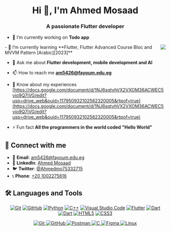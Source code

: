<h1 align="center">Hi 👋, I'm Ahmed Mosaad</h1>
<h3 align="center">A passionate Flutter developer</h3>

- 🔭 I’m currently working on **Todo app**
<img align="right" src="https://user-images.githubusercontent.com/63050133/156676671-d5b2e362-97d4-4404-9447-dd71ddfea82f.gif" style="max-width: 100%; display: inline-block;" data-target="animated-image.originalImage">
- 🌱 I’m currently learning **Flutter, Flutter Advanced Course Bloc and MVVM Pattern [Arabic][2023]**

- 💬 Ask me about **Flutter development, mobile development and AI**

- 📫 How to reach me **am5426@fayoum.edu.eg**

- 📄 Know about my experiences [https://docs.google.com/document/d/1NJ6sqtyhVX2VXOM36ACWEC5yio9Q7iVG/edit?usp=drive_web&ouid=117950932102562320005&rtpof=true](https://docs.google.com/document/d/1NJ6sqtyhVX2VXOM36ACWEC5yio9Q7iVG/edit?usp=drive_web&ouid=117950932102562320005&rtpof=true)

- ⚡ Fun fact **All the programmers in the world coded "Hello World"**

<h2 class="heading-element" dir="auto">📩 Connect with me</h2>

- 📧 **Email**: [am5426@fayoum.edu.eg](mailto:am5426@fayoum.edu.eg)
- 💼 **LinkedIn**: [Ahmed Mosaad](https://www.linkedin.com/in/ahmed-mosaad-1b179a1a2/)
- 🐦 **Twitter**: [@Ahmedmo75332715](https://x.com/Ahmedmo75332715)
- 📞 **Phone**: [+20 1002275616](tel:+201002275616)
<h2 class="heading-element" dir="auto">🛠 Languages and Tools</h2>
<p align="center" dir="auto">
<a href="https://git-scm.com/" title="Git" rel="nofollow"><img src="https://camo.githubusercontent.com/94d83dc5838e2784bee25fe9e019bc2fda128676f32cef2f06baa0f6f3849b8c/68747470733a2f2f696d672e736869656c64732e696f2f62616467652f6769742d2532334630353033332e7376673f7374796c653d666f722d7468652d6261646765266c6f676f3d676974266c6f676f436f6c6f723d7768697465" alt="Git" data-canonical-src="https://img.shields.io/badge/git-%23F05033.svg?style=for-the-badge&amp;logo=git&amp;logoColor=white" style="max-width: 100%;"></a>
<a href="https://github.com/" title="GitHub"><img src="https://camo.githubusercontent.com/7e282220b8ec0dd29cf99be1c0f5e82d74a42bc84ed834ee6afd86b4bad3bfee/68747470733a2f2f696d672e736869656c64732e696f2f62616467652f6769746875622d2532333132313031312e7376673f7374796c653d666f722d7468652d6261646765266c6f676f3d676974687562266c6f676f436f6c6f723d7768697465" alt="GitHub" data-canonical-src="https://img.shields.io/badge/github-%23121011.svg?style=for-the-badge&amp;logo=github&amp;logoColor=white" style="max-width: 100%;"></a>
<a href="https://www.python.org/" title="Python" rel="nofollow"><img src="https://camo.githubusercontent.com/0d0779a129f1dcf6c31613b701fe0646fd4e4d2ed2a7cbd61b27fd5514baa938/68747470733a2f2f696d672e736869656c64732e696f2f62616467652f707974686f6e2d3336373041303f7374796c653d666f722d7468652d6261646765266c6f676f3d707974686f6e266c6f676f436f6c6f723d666664643534" alt="Python" data-canonical-src="https://img.shields.io/badge/python-3670A0?style=for-the-badge&amp;logo=python&amp;logoColor=ffdd54" style="max-width: 100%;"></a>
<a href="https://www.w3schools.com/cpp/" title="C++" rel="nofollow"><img src="https://camo.githubusercontent.com/627f9bca6bd5e11d8343585dc56de60882b146847fadd579605a7222043576c1/68747470733a2f2f696d672e736869656c64732e696f2f62616467652f632b2b2d2532333233393132303f7374796c653d666f722d7468652d6261646765266c6f676f3d63266c6f676f436f6c6f723d7768697465" alt="C++" data-canonical-src="https://img.shields.io/badge/c++-%23239120?style=for-the-badge&amp;logo=c&amp;logoColor=white" style="max-width: 100%;"></a>
<a href="https://code.visualstudio.com/" title="Visual Studio Code" rel="nofollow"><img src="https://camo.githubusercontent.com/3e78414c94a71a544ae82fbe7a2e9d6f0863521d15fde32d2c299cabfbcb9c23/68747470733a2f2f696d672e736869656c64732e696f2f62616467652f56697375616c25323053747564696f253230436f64652d3030373864372e7376673f7374796c653d666f722d7468652d6261646765266c6f676f3d76697375616c2d73747564696f2d636f6465266c6f676f436f6c6f723d7768697465" alt="Visual Studio Code" data-canonical-src="https://img.shields.io/badge/Visual%20Studio%20Code-0078d7.svg?style=for-the-badge&amp;logo=visual-studio-code&amp;logoColor=white" style="max-width: 100%;"></a>
<a href="https://flutter.dev" title="Flutter" rel="nofollow"><img src="https://camo.githubusercontent.com/88550deee4cb4c4b30cdd8000a57124614319778dc179c3e9c68d43928c32179/68747470733a2f2f696d672e736869656c64732e696f2f62616467652f666c75747465722d2532333135373242362e7376673f7374796c653d666f722d7468652d6261646765266c6f676f3d666c7574746572266c6f676f436f6c6f723d7768697465" alt="Flutter" data-canonical-src="https://img.shields.io/badge/flutter-%231572B6.svg?style=for-the-badge&amp;logo=flutter&amp;logoColor=white" style="max-width: 100%;"></a>
<a href="https://dart.dev" title="Dart" rel="nofollow"><img src="https://camo.githubusercontent.com/1c3d3105417b76a9db7785f03769aa43349821d564f6f40ac098acc92b288527/68747470733a2f2f696d672e736869656c64732e696f2f62616467652f646172742d2532333135373242362e7376673f7374796c653d666f722d7468652d6261646765266c6f676f3d64617274266c6f676f436f6c6f723d7768697465" alt="Dart" data-canonical-src="https://img.shields.io/badge/dart-%231572B6.svg?style=for-the-badge&amp;logo=dart&amp;logoColor=white" style="max-width: 100%;"></a>
<a href="https://firebase.google.com/" title="Firebase" rel="nofollow"><img src="https://camo.githubusercontent.com/009b955f87168325743606f61c3c10d5fe51777ba5de8a9b81aab59d47b56ba4/68747470733a2f2f696d672e736869656c64732e696f2f62616467652f66697265626173652d3336373041303f7374796c653d666f722d7468652d6261646765266c6f676f3d6669726562617365266c6f676f436f6c6f723d7768697465" alt="Dart" data-canonical-src="https://img.shields.io/badge/firebase-3670A0?style=for-the-badge&amp;logo=firebase&amp;logoColor=white" style="max-width: 100%;"></a>
<a href="https://www.w3.org/TR/html5/" title="HTML5" rel="nofollow"><img src="https://camo.githubusercontent.com/d4d9d935f85b68223a3514c6a889ea3ed6a77afb5f560c05baa1a1b168077830/68747470733a2f2f696d672e736869656c64732e696f2f62616467652f68746d6c352d2532334533344632362e7376673f7374796c653d666f722d7468652d6261646765266c6f676f3d68746d6c35266c6f676f436f6c6f723d7768697465" alt="HTML5" data-canonical-src="https://img.shields.io/badge/html5-%23E34F26.svg?style=for-the-badge&amp;logo=html5&amp;logoColor=white" style="max-width: 100%;"></a>
<a href="https://www.w3.org/Style/CSS/" title="CSS3" rel="nofollow"><img src="https://camo.githubusercontent.com/200868c35c53eea593558112a4bdad7d8d29c61c01706e1066521b27aeea0e4b/68747470733a2f2f696d672e736869656c64732e696f2f62616467652f637373332d25323331353731323242362e7376673f7374796c653d666f722d7468652d6261646765266c6f676f3d63737333266c6f676f436f6c6f723d7768697465" alt="CSS3" data-canonical-src="https://img.shields.io/badge/css3-%23157122B6.svg?style=for-the-badge&amp;logo=css3&amp;logoColor=white" style="max-width: 100%;"></a>
</p>



<p align="center">
  <a href="https://git-scm.com/" title="Git" rel="nofollow">
    <img src="https://img.shields.io/badge/git-%23F05033.svg?style=for-the-badge&logo=git&logoColor=white" alt="Git" />
  </a>
  <a href="https://github.com/" title="GitHub" rel="nofollow">
    <img src="https://img.shields.io/badge/github-%23121011.svg?style=for-the-badge&logo=github&logoColor=white" alt="GitHub" />
  </a>
  <a href="https://www.postman.com/" title="Postman" rel="nofollow">
    <img src="https://img.shields.io/badge/Postman-FF6C37?style=for-the-badge&logo=postman&logoColor=white" alt="Postman" />
  </a>
  <a href="https://www.cprogramming.com/" title="C" rel="nofollow">
    <img src="https://img.shields.io/badge/C-%2300599C.svg?style=for-the-badge&logo=c&logoColor=white" alt="C" />
  </a>
  <a href="https://www.figma.com/" title="Figma" rel="nofollow">
    <img src="https://img.shields.io/badge/Figma-F24E1E?style=for-the-badge&logo=figma&logoColor=white" alt="Figma" />
  </a>
  <a href="https://www.linux.org/" title="Linux" rel="nofollow">
    <img src="https://img.shields.io/badge/Linux-FCC624?style=for-the-badge&logo=linux&logoColor=black" alt="Linux" />
  </a>
</p>

